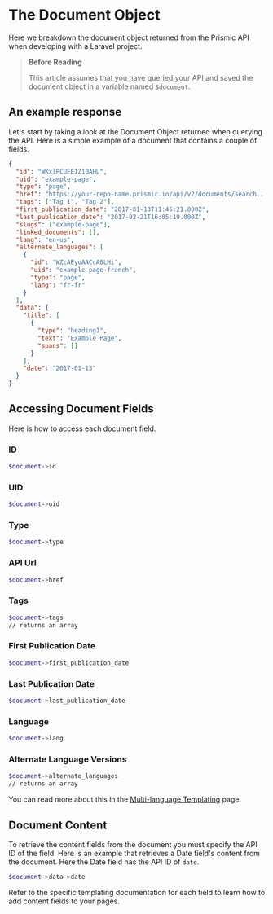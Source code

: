 # The Document Object

Here we breakdown the document object returned from the Prismic API when developing with a Laravel project.

> **Before Reading**
>
> This article assumes that you have queried your API and saved the document object in a variable named `$document`.

## An example response

Let's start by taking a look at the Document Object returned when querying the API. Here is a simple example of a document that contains a couple of fields.

```json
{
  "id": "WKxlPCUEEIZ10AHU",
  "uid": "example-page",
  "type": "page",
  "href": "https://your-repo-name.prismic.io/api/v2/documents/search...",
  "tags": ["Tag 1", "Tag 2"],
  "first_publication_date": "2017-01-13T11:45:21.000Z",
  "last_publication_date": "2017-02-21T16:05:19.000Z",
  "slugs": ["example-page"],
  "linked_documents": [],
  "lang": "en-us",
  "alternate_languages": [
    {
      "id": "WZcAEyoAACcA0LHi",
      "uid": "example-page-french",
      "type": "page",
      "lang": "fr-fr"
    }
  ],
  "data": {
    "title": [
      {
        "type": "heading1",
        "text": "Example Page",
        "spans": []
      }
    ],
    "date": "2017-01-13"
  }
}
```

## Accessing Document Fields

Here is how to access each document field.

### ID

```bash
$document->id
```

### UID

```bash
$document->uid
```

### Type

```bash
$document->type
```

### API Url

```bash
$document->href
```

### Tags

```bash
$document->tags
// returns an array
```

### First Publication Date

```bash
$document->first_publication_date
```

### Last Publication Date

```bash
$document->last_publication_date
```

### Language

```bash
$document->lang
```

### Alternate Language Versions

```bash
$document->alternate_languages
// returns an array
```

You can read more about this in the [Multi-language Templating](../03-templating/12-multi-language-info.md) page.

## Document Content

To retrieve the content fields from the document you must specify the API ID of the field. Here is an example that retrieves a Date field's content from the document. Here the Date field has the API ID of `date`.

```bash
$document->data->date
```

Refer to the specific templating documentation for each field to learn how to add content fields to your pages.
